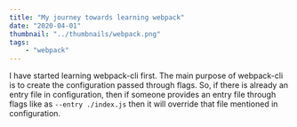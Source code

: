 ```yaml
---
title: "My journey towards learning webpack"
date: "2020-04-01"
thumbnail: "../thumbnails/webpack.png"
tags:
    - "webpack"
---
```

I have started learning webpack-cli first. The main purpose of webpack-cli is to create the configuration passed through flags. So, if there is already an entry file in configuration, then if someone provides an entry file through flags like as `--entry ./index.js` then it will override that file mentioned in configuration.

